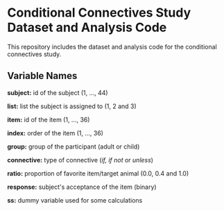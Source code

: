 # Conditional Connectives Study Dataset and Analysis Code
This repository includes the dataset and analysis code for the conditional connectives study.


## Variable Names
**subject:** id of the subject (1, ..., 44)

**list:** list the subject is assigned to (1, 2 and 3)

**item:** id of the item (1, ..., 36)

**index:** order of the item (1, ..., 36)

**group:** group of the participant (adult or child)

**connective:** type of connective (_if, if not_ or _unless_)

**ratio:** proportion of favorite item/target animal (0.0, 0.4 and 1.0)

**response:** subject's acceptance of the item (binary)

**ss:** dummy variable used for some calculations
